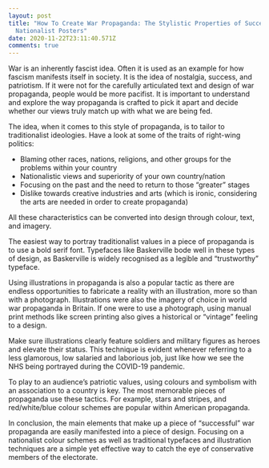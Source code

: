 ```yaml
---
layout: post
title: "How To Create War Propaganda: The Stylistic Properties of Successful
  Nationalist Posters"
date: 2020-11-22T23:11:40.571Z
comments: true
---
```

War is an inherently fascist idea. Often it is used as an example for how fascism manifests itself in society. It is the idea of nostalgia, success, and patriotism. If it were not for the carefully articulated text and design of war propaganda, people would be more pacifist. It is important to understand and explore the way propaganda is crafted to pick it apart and decide whether our views truly match up with what we are being fed.

The idea, when it comes to this style of propaganda, is to tailor to traditionalist ideologies. Have a look at some of the traits of right-wing politics:

* Blaming other races, nations, religions, and other groups for the problems within your country
* Nationalistic views and superiority of your own country/nation
* Focusing on the past and the need to return to those “greater” stages
* Dislike towards creative industries and arts (which is ironic, considering the arts are needed in order to create propaganda)

All these characteristics can be converted into design through colour, text, and imagery.

The easiest way to portray traditionalist values in a piece of propaganda is to use a bold serif font. Typefaces like Baskerville bode well in these types of design, as Baskerville is widely recognised as a legible and “trustworthy” typeface.

Using illustrations in propaganda is also a popular tactic as there are endless opportunities to fabricate a reality with an illustration, more so than with a photograph. Illustrations were also the imagery of choice in world war propaganda in Britain. If one were to use a photograph, using manual print methods like screen printing also gives a historical or “vintage” feeling to a design.

Make sure illustrations clearly feature soldiers and military figures as heroes and elevate their status. This technique is evident whenever referring to a less glamorous, low salaried and laborious job, just like how we see the NHS being portrayed during the COVID-19 pandemic.

To play to an audience’s patriotic values, using colours and symbolism with an association to a country is key. The most memorable pieces of propaganda use these tactics. For example, stars and stripes, and red/white/blue colour schemes are popular within American propaganda.

In conclusion, the main elements that make up a piece of “successful” war propaganda are easily manifested into a piece of design. Focusing on a nationalist colour schemes as well as traditional typefaces and illustration techniques are a simple yet effective way to catch the eye of conservative members of the electorate.